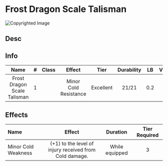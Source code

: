 # Frost Dragon Scale Talisman

![Copyrighted Image](FrostDragonScaleTalisman.png)

## Desc

## Info

| Name | # | Class | Effect | Tier | Durability | LB | Value |
| :--: | :-: | :---: | :----: | :--: | :--------: | :-: | :---: |
| Frost Dragon Scale Talisman | 1 |  | Minor Cold Resistance | Excellent | 21/21 | 0.2 | ? |

## Effects

| Name | Effect | Duration | Tier Required |
| :--- | :----: | :------: | :-----------: |
| Minor Cold Weakness | (+1) to the level of injury received from Cold damage. | While equipped | 3 |
